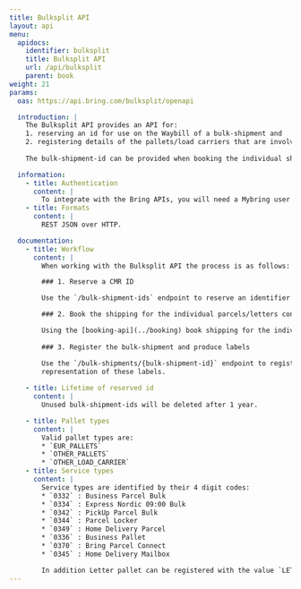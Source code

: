 ```yaml
---
title: Bulksplit API
layout: api
menu:
  apidocs:
    identifier: bulksplit
    title: Bulksplit API
    url: /api/bulksplit
    parent: book
weight: 21
params:
  oas: https://api.bring.com/bulksplit/openapi

  introduction: |
    The Bulksplit API provides an API for:
    1. reserving an id for use on the Waybill of a bulk-shipment and
    2. registering details of the pallets/load carriers that are involved in the bulk-shipment.
    
    The bulk-shipment-id can be provided when booking the individual shipments in order to support a better tracking experience for the recipient.

  information:
    - title: Authentication
      content: |
        To integrate with the Bring APIs, you will need a Mybring user account with an API key. Information about prerequisites and authentication headers can be found on the general API [Getting Started page](/api/). In addition to authentication, you need to be [authorized](./authorization).
    - title: Formats
      content: |
        REST JSON over HTTP.

  documentation:
    - title: Workflow
      content: |
        When working with the Bulksplit API the process is as follows:

        ### 1. Reserve a CMR ID

        Use the `/bulk-shipment-ids` endpoint to reserve an identifier for use on the CMR documentation and identifies the bulk shipment.

        ### 2. Book the shipping for the individual parcels/letters contained in the bulk shipment

        Using the [booking-api](../booking) book shipping for the individual parcels or letters contained in this bulk shipment placing the reserved CMR ID into the `consignments[0].references.consolidatedShipmentId` field.
        
        ### 3. Register the bulk-shipment and produce labels

        Use the `/bulk-shipments/{bulk-shipment-id}` endpoint to register the bulk-shipment providing all the necessary metadata to fill out the Waybill and Routing labels for each of the pallets, the API response contains links to the PDF
        representation of these labels.
    
    - title: Lifetime of reserved id
      content: |
        Unused bulk-shipment-ids will be deleted after 1 year.

    - title: Pallet types
      content: |
        Valid pallet types are:
        * `EUR_PALLETS`
        * `OTHER_PALLETS`
        * `OTHER_LOAD_CARRIER`
    - title: Service types
      content: |
        Service types are identified by their 4 digit codes:
        * `0332` : Business Parcel Bulk
        * `0334` : Express Nordic 09:00 Bulk
        * `0342` : PickUp Parcel Bulk
        * `0344` : Parcel Locker
        * `0349` : Home Delivery Parcel
        * `0336` : Business Pallet
        * `0370` : Bring Parcel Connect
        * `0345` : Home Delivery Mailbox

        In addition Letter pallet can be registered with the value `LETTER_PALLET`.
---
```

